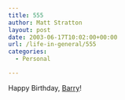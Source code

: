 ```yaml
---
title: 555
author: Matt Stratton
layout: post
date: 2003-06-17T10:02:00+00:00
url: /life-in-general/555
categories:
  - Personal

---
```

Happy Birthday, [Barry][1]!

 [1]: http://www.barrynet.com/